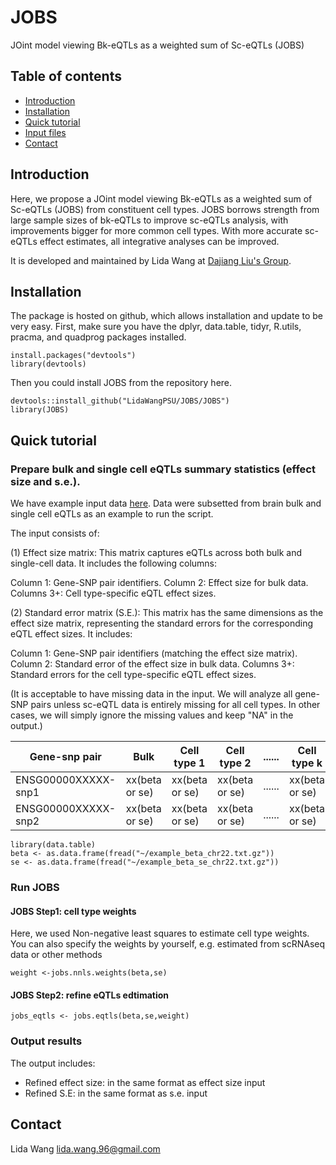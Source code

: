 # JOBS
JOint model viewing Bk-eQTLs as a weighted sum of Sc-eQTLs (JOBS)


## Table of contents
* [Introduction](#Introduction)
* [Installation](#Installation)
* [Quick tutorial](#Quick_tutorial)
* [Input files](#Input_files)
* [Contact](#Contact)

## Introduction
Here, we propose a JOint model viewing Bk-eQTLs as a weighted sum of Sc-eQTLs (JOBS) from constituent cell types. JOBS borrows strength from large sample sizes of bk-eQTLs to improve sc-eQTLs analysis, with improvements bigger for more common cell types. With more accurate sc-eQTLs effect estimates, all integrative analyses can be improved.
 
It is developed and maintained by Lida Wang at [Dajiang Liu's Group](https://dajiangliu.blog).

## Installation
The package is hosted on github, which allows installation and update to be very easy. First, make sure you have the dplyr, data.table, tidyr, R.utils, pracma, and quadprog packages installed.

```
install.packages("devtools")
library(devtools)
```

Then you could install JOBS from the repository here.

```
devtools::install_github("LidaWangPSU/JOBS/JOBS")
library(JOBS)
```


## Quick tutorial
### Prepare bulk and single cell eQTLs summary statistics (effect size and s.e.). 

We have example input data [here](https://github.com/LidaWangPSU/JOBS/blob/main/example_data/). Data were subsetted from brain bulk and single cell eQTLs as an example to run the script.

The input consists of:

(1) Effect size matrix: This matrix captures eQTLs across both bulk and single-cell data. It includes the following columns:

Column 1: Gene-SNP pair identifiers.
Column 2: Effect size for bulk data.
Columns 3+: Cell type-specific eQTL effect sizes.

(2) Standard error matrix (S.E.): This matrix has the same dimensions as the effect size matrix, representing the standard errors for the corresponding eQTL effect sizes. It includes:

Column 1: Gene-SNP pair identifiers (matching the effect size matrix).
Column 2: Standard error of the effect size in bulk data.
Columns 3+: Standard errors for the cell type-specific eQTL effect sizes.

(It is acceptable to have missing data in the input. We will analyze all gene-SNP pairs unless sc-eQTL data is entirely missing for all cell types. In other cases, we will simply ignore the missing values and keep "NA" in the output.)

|    Gene-snp pair    |      Bulk     | Cell type 1  |  Cell type 2 | ...... |  Cell type k |
| ------------------- |      ----     | -----------  |  ----------- | ------ |  ----------- |
| ENSG00000XXXXX-snp1 | xx(beta or se)|xx(beta or se)|xx(beta or se)| ...... |xx(beta or se)|  
| ENSG00000XXXXX-snp2 | xx(beta or se)|xx(beta or se)|xx(beta or se)| ...... |xx(beta or se)|
```
library(data.table)
beta <- as.data.frame(fread("~/example_beta_chr22.txt.gz"))
se <- as.data.frame(fread("~/example_beta_se_chr22.txt.gz"))
```
  
### Run JOBS
#### JOBS Step1: cell type weights
Here, we used Non-negative least squares to estimate cell type weights.
You can also specify the weights by yourself, e.g. estimated from scRNAseq data or other methods
```
weight <-jobs.nnls.weights(beta,se)
```


#### JOBS Step2: refine eQTLs edtimation 
```
jobs_eqtls <- jobs.eqtls(beta,se,weight)
```

### Output results
The output includes:
* Refined effect size: in the same format as effect size input
* Refined S.E: in the same format as s.e. input


## Contact
Lida Wang [lida.wang.96@gmail.com](lida.wang.96@gmail.com)
